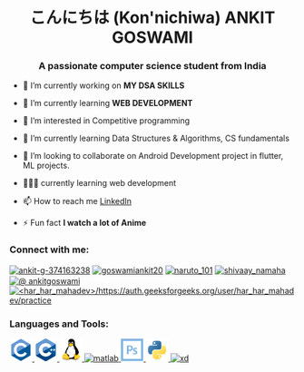 <h1 align="center">こんにちは (Kon'nichiwa) ANKIT GOSWAMI</h1>
<h3 align="center">A passionate computer science student from India</h3>


- 🔭 I’m currently working on **MY DSA SKILLS**

- 🌱 I’m currently learning **WEB DEVELOPMENT**

- 👀 I’m interested in Competitive programming


- 🌱 I’m currently learning Data Structures & Algorithms, CS fundamentals


- 💞️ I’m looking to collaborate on Android Development project in flutter, ML projects.


- 🧑🏻‍💻 currently learning web development


- 📫 How to reach me [LinkedIn](https://www.linkedin.com/in/ankit-g-374163238/)

- ⚡ Fun fact **I watch a lot of Anime**
<h3 align="left">Connect with me:</h3>
<p align="left">
<a href="https://linkedin.com/in/ankit-g-374163238" target="blank"><img align="center" src="https://raw.githubusercontent.com/rahuldkjain/github-profile-readme-generator/master/src/images/icons/Social/linked-in-alt.svg" alt="ankit-g-374163238" height="30" width="40" /></a>
<a href="https://instagram.com/goswamiankit20" target="blank"><img align="center" src="https://raw.githubusercontent.com/rahuldkjain/github-profile-readme-generator/master/src/images/icons/Social/instagram.svg" alt="goswamiankit20" height="30" width="40" /></a>
<a href="https://www.hackerrank.com/naruto_101" target="blank"><img align="center" src="https://raw.githubusercontent.com/rahuldkjain/github-profile-readme-generator/master/src/images/icons/Social/hackerrank.svg" alt="naruto_101" height="30" width="40" /></a>
<a href="https://www.leetcode.com/shivaay_namaha" target="blank"><img align="center" src="https://raw.githubusercontent.com/rahuldkjain/github-profile-readme-generator/master/src/images/icons/Social/leet-code.svg" alt="shivaay_namaha" height="30" width="40" /></a>
<a href="https://www.hackerearth.com/@ ankitgoswami" target="blank"><img align="center" src="https://raw.githubusercontent.com/rahuldkjain/github-profile-readme-generator/master/src/images/icons/Social/hackerearth.svg" alt="@ ankitgoswami" height="30" width="40" /></a>
<a href="https://auth.geeksforgeeks.org/user/<har_har_mahadev>/https://auth.geeksforgeeks.org/user/har_har_mahadev/practice" target="blank"><img align="center" src="https://raw.githubusercontent.com/rahuldkjain/github-profile-readme-generator/master/src/images/icons/Social/geeks-for-geeks.svg" alt="<har_har_mahadev>/https://auth.geeksforgeeks.org/user/har_har_mahadev/practice" height="30" width="40" /></a>
</p>

<h3 align="left">Languages and Tools:</h3>
<p align="left"> <a href="https://www.cprogramming.com/" target="_blank" rel="noreferrer"> <img src="https://raw.githubusercontent.com/devicons/devicon/master/icons/c/c-original.svg" alt="c" width="40" height="40"/> </a> <a href="https://www.w3schools.com/cpp/" target="_blank" rel="noreferrer"> <img src="https://raw.githubusercontent.com/devicons/devicon/master/icons/cplusplus/cplusplus-original.svg" alt="cplusplus" width="40" height="40"/> </a> <a href="https://www.linux.org/" target="_blank" rel="noreferrer"> <img src="https://raw.githubusercontent.com/devicons/devicon/master/icons/linux/linux-original.svg" alt="linux" width="40" height="40"/> </a> <a href="https://www.mathworks.com/" target="_blank" rel="noreferrer"> <img src="https://upload.wikimedia.org/wikipedia/commons/2/21/Matlab_Logo.png" alt="matlab" width="40" height="40"/> </a> <a href="https://www.photoshop.com/en" target="_blank" rel="noreferrer"> <img src="https://raw.githubusercontent.com/devicons/devicon/master/icons/photoshop/photoshop-line.svg" alt="photoshop" width="40" height="40"/> </a> <a href="https://www.python.org" target="_blank" rel="noreferrer"> <img src="https://raw.githubusercontent.com/devicons/devicon/master/icons/python/python-original.svg" alt="python" width="40" height="40"/> </a> <a href="https://www.adobe.com/products/xd.html" target="_blank" rel="noreferrer"> <img src="https://cdn.worldvectorlogo.com/logos/adobe-xd.svg" alt="xd" width="40" height="40"/> </a> </p>
